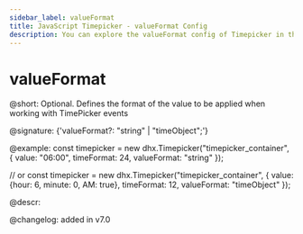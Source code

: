 ```yaml
---
sidebar_label: valueFormat
title: JavaScript Timepicker - valueFormat Config 
description: You can explore the valueFormat config of Timepicker in the documentation of the DHTMLX JavaScript UI library. Browse developer guides and API reference, try out code examples and live demos, and download a free 30-day evaluation version of DHTMLX Suite.
---
```


# valueFormat

@short: Optional. Defines the format of the value to be applied when working with TimePicker events

@signature: {'valueFormat?: "string" | "timeObject";'}

@example:
const timepicker = new dhx.Timepicker("timepicker_container", {
	value: "06:00",
	timeFormat: 24,
	valueFormat: "string"
});

// or
const timepicker = new dhx.Timepicker("timepicker_container", {
	value: {hour: 6, minute: 0, AM: true},
	timeFormat: 12,
	valueFormat: "timeObject"
});

@descr:

@changelog: added in v7.0

[comment]: # (@relatedapi: timepicker/api/timepicker_afterapply_event.md timepicker/api/timepicker_afterclose_event.md timepicker/api/timepicker_beforeapply_event.md timepicker/api/timepicker_beforeclose_event.md timepicker/api/timepicker_change_event.md)
